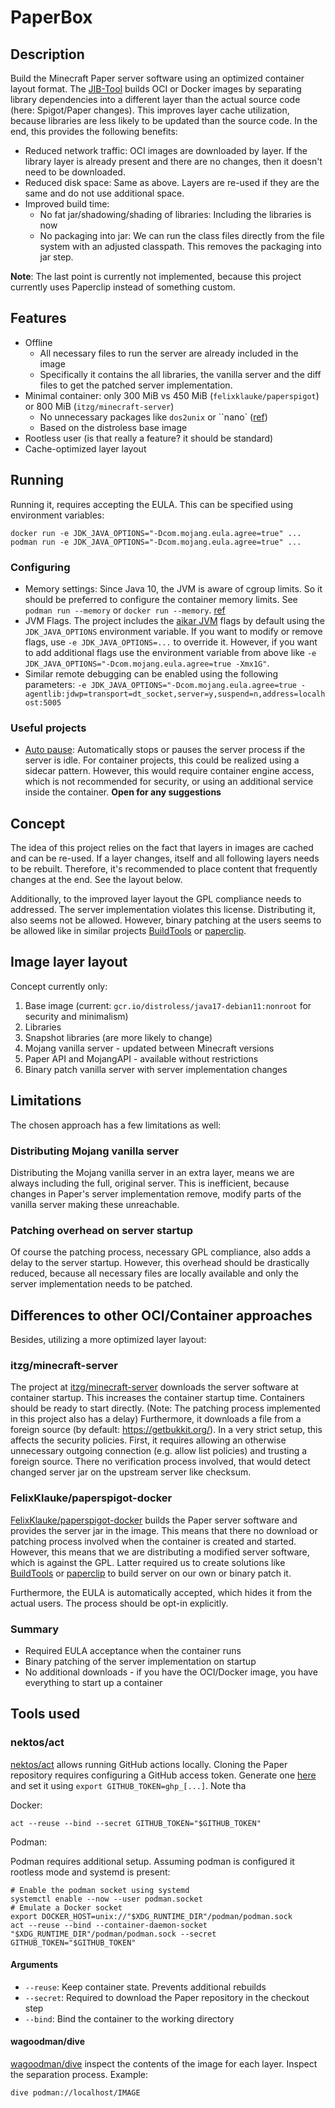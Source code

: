 # PaperBox

## Description

Build the Minecraft Paper server software using an optimized container layout format. The
[JIB-Tool](https://github.com/GoogleContainerTools/jib) builds OCI or Docker images by separating library dependencies 
into a different layer than the actual source code (here: Spigot/Paper changes). This improves layer cache utilization,
because libraries are less likely to be updated than the source code. In the end, this provides the following benefits:

* Reduced network traffic: OCI images are downloaded by layer. If the library layer is already present and there are no
  changes, then it doesn't need to be downloaded.
* Reduced disk space: Same as above. Layers are re-used if they are the same and do not use additional space.
* Improved build time: 
  * No fat jar/shadowing/shading of libraries: Including the libraries is now 
  * No packaging into jar: We can run the class files directly from the file system with an adjusted classpath. 
    This removes the packaging into jar step.

**Note**: The last point is currently not implemented, because this project currently uses Paperclip instead of 
something custom. 

## Features

* Offline
  * All necessary files to run the server are already included in the image
  * Specifically it contains the all libraries, the vanilla server and the diff files to get the patched server 
  implementation.
* Minimal container: only 300 MiB vs 450 MiB (`felixklauke/paperspigot`) or 800 MiB (`itzg/minecraft-server`)
  * No unnecessary packages like `dos2unix` or ``nano` ([ref](https://github.com/itzg/docker-minecraft-server/blob/8f8acc40f5a779c8cc3b0de4909a0e41894d7218/Dockerfile#L21))
  * Based on the distroless base image
* Rootless user (is that really a feature? it should be standard)
* Cache-optimized layer layout

## Running

Running it, requires accepting the EULA. This can be specified using environment variables:
```shell
docker run -e JDK_JAVA_OPTIONS="-Dcom.mojang.eula.agree=true" ...
podman run -e JDK_JAVA_OPTIONS="-Dcom.mojang.eula.agree=true" ...
```

### Configuring

* Memory settings: Since Java 10, the JVM is aware of cgroup limits. So it should be preferred to configure
  the container memory limits. See `podman run --memory` or `docker run --memory`.
  [ref](https://www.atamanroman.dev/articles/usecontainersupport-to-the-rescue/)
* JVM Flags. The project includes the [aikar JVM](ttps://paper.readthedocs.io/en/latest/server/aikar-flags.html) flags
  by default using the `JDK_JAVA_OPTIONS` environment variable. If you want to modify or remove flags, use
  `-e JDK_JAVA_OPTIONS=...` to override it. However, if you want to add additional flags use the environment variable
  from above like `-e JDK_JAVA_OPTIONS="-Dcom.mojang.eula.agree=true -Xmx1G"`.
* Similar remote debugging can be enabled using the following parameters:
  `-e JDK_JAVA_OPTIONS="-Dcom.mojang.eula.agree=true -agentlib:jdwp=transport=dt_socket,server=y,suspend=n,address=localhost:5005`

### Useful projects

* [Auto pause](https://github.com/timvisee/lazymc): Automatically stops or pauses the server process if the server is
  idle. For container projects, this could be realized using a sidecar pattern. However, this would require container
  engine access, which is not recommended for security, or using an additional service inside the container.
  **Open for any suggestions**

## Concept

The idea of this project relies on the fact that layers in images are cached and can be re-used. If a layer changes,
itself and all following layers needs to be rebuilt. Therefore, it's recommended to place content that frequently
changes at the end. See the layout below.

Additionally, to the improved layer layout the GPL compliance needs to addressed. The server implementation violates
this license. Distributing it, also seems not be allowed. However, binary patching at the users seems to be allowed
like in similar projects [BuildTools](https://www.spigotmc.org/wiki/buildtools/) or
[paperclip](https://github.com/PaperMC/Paperclip).

## Image layer layout

Concept currently only:
1. Base image (current: `gcr.io/distroless/java17-debian11:nonroot` for security and minimalism)
2. Libraries
3. Snapshot libraries (are more likely to change)
4. Mojang vanilla server - updated between Minecraft versions
5. Paper API and MojangAPI - available without restrictions
6. Binary patch vanilla server with server implementation changes

## Limitations

The chosen approach has a few limitations as well:

### Distributing Mojang vanilla server

Distributing the Mojang vanilla server in an extra layer, means we are always including the full, original server. This
is inefficient, because changes in Paper's server implementation remove, modify parts of the vanilla server making
these unreachable.

### Patching overhead on server startup

Of course the patching process, necessary GPL compliance, also adds a delay to the server startup. However, this
overhead should be drastically reduced, because all necessary files are locally available and only the server
implementation needs to be patched.

## Differences to other OCI/Container approaches

Besides, utilizing a more optimized layer layout:

### itzg/minecraft-server

The project at [itzg/minecraft-server](https://hub.docker.com/r/itzg/minecraft-server) downloads the server software
at container startup. This increases the container startup time. Containers should be ready to start directly.
(Note: The patching process implemented in this project also has a delay) Furthermore, it downloads a file from a 
foreign source (by default: https://getbukkit.org/). In a very strict setup, this affects the security policies. First, 
it requires allowing an otherwise unnecessary outgoing connection (e.g. allow list policies) and trusting a 
foreign source. There no verification process involved, that would detect changed server jar on the upstream server 
like checksum. 

### FelixKlauke/paperspigot-docker

[FelixKlauke/paperspigot-docker](https://github.com/FelixKlauke/paperspigot-docker) builds the Paper server software
and provides the server jar in the image. This means that there no download or patching process involved when the
container is created and started. However, this means that we are distributing a modified server software, which is
against the GPL. Latter required us to create solutions like [BuildTools](https://www.spigotmc.org/wiki/buildtools/) or
[paperclip](https://github.com/PaperMC/Paperclip) to build server on our own or binary patch it.

Furthermore, the EULA is automatically accepted, which hides it from the actual users. The process should be opt-in
explicitly.

### Summary

* Required EULA acceptance when the container runs
* Binary patching of the server implementation on startup
* No additional downloads - if you have the OCI/Docker image, you have everything to start up a container

## Tools used

### nektos/act

[nektos/act](https://github.com/nektos/act) allows running GitHub actions locally. Cloning the Paper
repository requires configuring a GitHub access token. Generate one [here](https://github.com/settings/tokens/new) and
set it using `export GITHUB_TOKEN=ghp_[...]`. Note tha

Docker:
```shell
act --reuse --bind --secret GITHUB_TOKEN="$GITHUB_TOKEN"
```

Podman:

Podman requires additional setup. Assuming podman is configured it rootless mode and systemd is present:
```shell
# Enable the podman socket using systemd
systemctl enable --now --user podman.socket
# Emulate a Docker socket
export DOCKER_HOST=unix://"$XDG_RUNTIME_DIR"/podman/podman.sock
act --reuse --bind --container-daemon-socket "$XDG_RUNTIME_DIR"/podman/podman.sock --secret GITHUB_TOKEN="$GITHUB_TOKEN"
```

#### Arguments

* `--reuse`: Keep container state. Prevents additional rebuilds
* `--secret`: Required to download the Paper repository in the checkout step
* `--bind`: Bind the container to the working directory

#### wagoodman/dive

[wagoodman/dive](https://github.com/wagoodman/dive) inspect the contents of the image for each layer. Inspect the
separation process. Example:

```shell
dive podman://localhost/IMAGE
```
